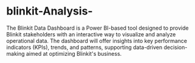 # blinkit-Analysis-
The Blinkit Data Dashboard is a Power BI-based tool designed to provide Blinkit stakeholders with an interactive way to visualize and analyze operational data.  The dashboard will offer insights into key performance indicators (KPIs), trends, and patterns, supporting data-driven decision-making aimed at optimizing Blinkit's business.
